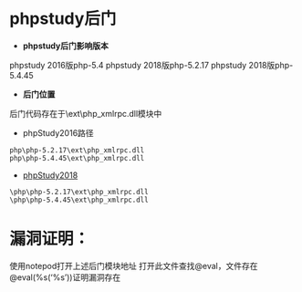 # phpstudy后门

- **phpstudy后门影响版本**
>
phpstudy 2016版php-5.4
phpstudy 2018版php-5.2.17
phpstudy 2018版php-5.4.45

- **后门位置**

后门代码存在于\ext\php_xmlrpc.dll模块中
- phpStudy2016路径
```
php\php-5.2.17\ext\php_xmlrpc.dll
php\php-5.4.45\ext\php_xmlrpc.dll
```
- [phpStudy2018](http://www.pc6.com/softview/SoftView_48660.html)
```
\php\php-5.2.17\ext\php_xmlrpc.dll
\php\php-5.4.45\ext\php_xmlrpc.dll
```
# 漏洞证明：
使用notepod打开上述后门模块地址 打开此文件查找@eval，文件存在@eval(%s(‘%s’))证明漏洞存在
